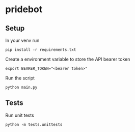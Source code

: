 # pridebot

## Setup

In your venv run

`pip install -r requirements.txt`

Create a environment variable to store the API bearer token

`export BEARER_TOKEN="<bearer token>"`

Run the script

`python main.py`


## Tests

Run unit tests

`python -m tests.unittests`